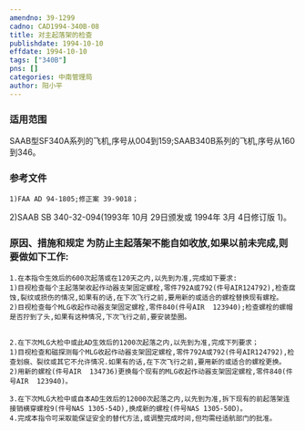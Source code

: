 ```yaml
---
amendno: 39-1299  
cadno: CAD1994-340B-08  
title: 对主起落架的检查  
publishdate: 1994-10-10  
effdate: 1994-10-10  
tags: ["340B"]  
pns: []  
categories: 中南管理局  
author: 阳小平  
---
```

  
### 适用范围  
SAAB型SF340A系列的飞机,序号从004到159;SAAB340B系列的飞机,序号从160到346。  
  
<!--more-->  
### 参考文件  
    1)FAA AD 94-1805;修正案 39-9018；  
 2)SAAB SB 340-32-094(1993年 10月 29日颁发或 1994年 3月 4日修订版 1)。  
  
### 原因、措施和规定     为防止主起落架不能自如收放,如果以前未完成,则要做如下工作:  
    1.在本指令生效后的600次起落或在120天之内,以先到为准,完成如下要求:  
    1)目视检查每个主起落架收起作动器支架固定螺栓,零件792A或792(件号AIR124792),检查腐蚀,裂纹或损伤的情况,如果有的话,在下次飞行之前,要用新的或适合的螺栓替换现有螺栓。  
    2)目视检查每个MLG收起作动器支架固定螺栓,零件840(件号AIR  123940);检查螺栓的螺帽是否拧到了头,如果有这种情况,下次飞行之前,要安装垫圈。  
  
  
    2.在下次MLG大检中或此AD生效后的1200次起落之内,以先到为准,完成下列要求；  
    1)目视检查和磁探测每个MLG收起作动器支架固定螺栓,零件792A或792(件号AIR124792),检查划痕、裂纹或其它不允许情况.如果有的话,在下次飞行之前,要用新的或适合的螺栓更换。  
    2)用新的螺栓(件号AIR  134736)更换每个现有的MLG收起作动器支架固定螺栓,零件840(件号AIR  123940)。  
  
    3.在下次MLG大检中或自本AD生效后的12000次起落之内,以先到为准,拆下现有的前起落架连接销横穿螺栓9(件号NAS 1305-54D),换成新的螺栓(件号NAS 1305-50D)。  
    4.完成本指令可采取能保证安全的替代方法,或调整完成时间,但均需经适航部门的批准。  
  
